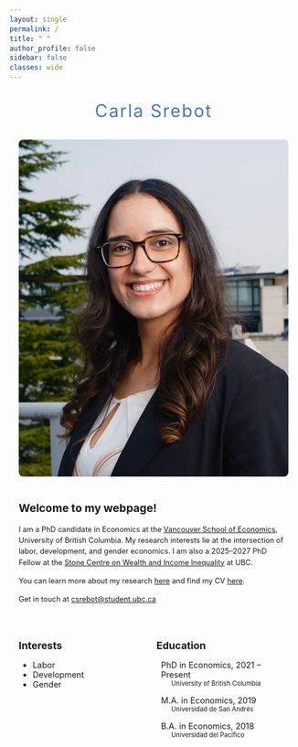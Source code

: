 ```yaml
---
layout: single
permalink: /
title: " "
author_profile: false
sidebar: false
classes: wide
---
```


<style>
  p {
    font-size: 0.8rem;
    line-height: 1.5;
  }
  .intro-text {
    font-size: 0.87rem;
  }
  /* Center content with no sidebar */
  .main-wrapper {
    max-width: 900px;
    margin: 0 auto;
    padding: 0 1rem;
    display: block;
    text-align: left;
  }
  /* Name styling (not bold) */
  .name-title {
    font-size: 2.2em;
    color: #4a7ab5ff;
    margin: 0;
    letter-spacing: 2px;
    font-weight: normal;
  }
</style>

<!-- Outer Container -->
<div class="main-wrapper">

  <!-- Centered Name -->
  <div style="text-align: center; margin-top: 2rem; margin-bottom: 2rem;">
    <h1 class="name-title">Carla Srebot</h1>
  </div>

  <!-- Main Content Section -->
  <div style="display: flex; flex-wrap: wrap; align-items: flex-start; gap: 40px; margin-bottom: 1.5rem;">

  <!-- Left: Photo -->
  <div style="flex: 1; min-width: 250px;">
    <img src="/assets/images/bio-csrebot.jpg" alt="Carla Srebot"
        style="width: 100%; max-width: 1600px; max-height: 1600px; height: auto; border-radius: 8px;">
  </div>

  <!-- Right: Intro -->
  <div style="flex: 2; min-width: 300px;" class="intro-text">
  <h2 style="margin-top: 0; font-size: 1.2rem;">Welcome to my webpage!</h2>

  <p>
    I am a PhD candidate in Economics at the 
    <a href="https://economics.ubc.ca">Vancouver School of Economics</a>, 
    University of British Columbia. My research interests lie at the intersection of labor, development, and gender economics. 
    I am also a 2025–2027 PhD Fellow at the 
    <a href="https://stonecentre.economics.ubc.ca/">Stone Centre on Wealth and Income Inequality</a> at UBC.  
  </p>

  <p>
    You can learn more about my research
    <a href="https://carlasrebot.github.io/research/" target="_blank">here</a>
    and find my CV
    <a href="https://carlasrebot.github.io/assets/files/cv_srebot.pdf" target="_blank">here</a>.
  </p>

  <p>
    Get in touch at <a href="mailto:csrebot@student.ubc.ca">csrebot@student.ubc.ca</a>
  </p>
  </div>
  </div>

  <!-- Interests & Education -->
  <div style="display: flex; flex-wrap: wrap; justify-content: space-between; gap: 10px;">

  <div style="flex: 1; min-width: 200px;">
    <h2 style="font-size: 1.1rem;">Interests</h2>
    <ul style="font-size: 0.9rem;">
      <li>Labor</li>
      <li>Development</li>
      <li>Gender</li>
    </ul>
  </div>

  <div style="flex: 1; min-width: 200px;">
    <h2 style="font-size: 1.1rem;">Education</h2>
    <ul style="list-style: none; padding-left: 0;">
      <li style="margin-bottom: 1em;">
        <div style="display: flex; align-items: center; font-size: 0.9rem">
          <i class="fas fa-graduation-cap" style="margin-right: 8px;"></i>
          <span>PhD in Economics, 2021 – Present</span>
        </div>
        <div style="padding-left: 26px; font-size: 0.8em;">University of British Columbia</div>
      </li>
      <li style="margin-bottom: 1em;">
        <div style="display: flex; align-items: center; font-size: 0.9rem">
          <i class="fas fa-graduation-cap" style="margin-right: 8px;"></i>
          <span>M.A. in Economics, 2019</span>
        </div>
        <div style="padding-left: 26px; font-size: 0.8em;">Universidad de San Andrés</div>
      </li>
      <li>
        <div style="display: flex; align-items: center; font-size: 0.9rem">
          <i class="fas fa-graduation-cap" style="margin-right: 8px;"></i>
          <span>B.A. in Economics, 2018</span>
        </div>
        <div style="padding-left: 26px; font-size: 0.8em;">Universidad del Pacífico</div>
      </li>
    </ul>
  </div>
  </div>
</div>
